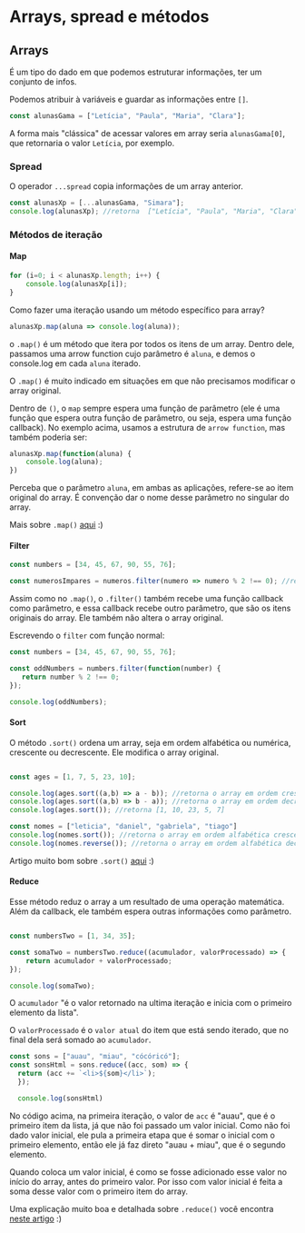 # Arrays, spread e métodos

## Arrays

É um tipo do dado em que podemos estruturar informações, ter um conjunto de infos.

Podemos atribuir à variáveis e guardar as informações entre `[]`.

```javascript
const alunasGama = ["Letícia", "Paula", "Maria", "Clara"];
```

A forma mais "clássica" de acessar valores em array seria `alunasGama[0]`, que retornaria o valor `Letícia`, por exemplo.

### Spread

O operador `...spread` copia informações de um array anterior.

```javascript
const alunasXp = [...alunasGama, "Simara"];
console.log(alunasXp); //retorna  ["Letícia", "Paula", "Maria", "Clara", "Simara"]
```

### Métodos de iteração

#### Map

```javascript
for (i=0; i < alunasXp.length; i++) {
    console.log(alunasXp[i]);
}
```

Como fazer uma iteração usando um método específico para array?

```javascript
alunasXp.map(aluna => console.log(aluna));
```

o `.map()` é um método que itera por todos os itens de um array. Dentro dele, passamos uma arrow function cujo parâmetro é `aluna`, e demos o console.log em cada `aluna` iterado.

O `.map()` é muito indicado em situações em que não precisamos modificar o array original.

Dentro de `()`, o `map` sempre espera uma função de parâmetro (ele é uma função que espera outra função de parâmetro, ou seja, espera uma função callback). No exemplo acima, usamos a estrutura de `arrow function`, mas também poderia ser:

```javascript
alunasXp.map(function(aluna) {
    console.log(aluna);
})
```

Perceba que o parâmetro `aluna`, em ambas as aplicações, refere-se ao item original do array. É convenção dar o nome desse parâmetro no singular do array.

Mais sobre `.map()` [aqui](https://www.devmedia.com.br/javascript-map-mapeando-elementos-de-um-array/40648) :)

#### Filter

```javascript
const numbers = [34, 45, 67, 90, 55, 76];

const numerosImpares = numeros.filter(numero => numero % 2 !== 0); //retorna os números impares e os guarda na variável numerosImpares
```

Assim como no `.map()`, o `.filter()` também recebe uma função callback como parâmetro, e essa callback recebe outro parâmetro, que são os itens originais do array. Ele também não altera o array original.

Escrevendo o `filter` com função normal:

```javascript
const numbers = [34, 45, 67, 90, 55, 76];

const oddNumbers = numbers.filter(function(number) {
   return number % 2 !== 0;
}); 

console.log(oddNumbers);
```

#### Sort

O método `.sort()` ordena um array, seja em ordem alfabética ou numérica, crescente ou decrescente. Ele modifica o array original.

```javascript

const ages = [1, 7, 5, 23, 10];

console.log(ages.sort((a,b) => a - b)); //retorna o array em ordem crescente.
console.log(ages.sort((a,b) => b - a)); //retorna o array em ordem decrescente.
console.log(ages.sort()); //retorna [1, 10, 23, 5, 7]

const nomes = ["leticia", "daniel", "gabriela", "tiago"]
console.log(nomes.sort()); //retorna o array em ordem alfabética crescente.
console.log(nomes.reverse()); //retorna o array em ordem alfabética decrescente.
```

Artigo muito bom sobre `.sort()` [aqui](https://ricardo-reis.medium.com/o-m%C3%A9todo-sort-do-array-javascript-482576734e0a) :)

#### Reduce

Esse método reduz o array a um resultado de uma operação matemática. Além da callback, ele também espera outras informações como parâmetro.

```javascript

const numbersTwo = [1, 34, 35];

const somaTwo = numbersTwo.reduce((acumulador, valorProcessado) => {
    return acumulador + valorProcessado;
});

console.log(somaTwo);
```

O `acumulador` "é o valor retornado na ultima iteração e inicia com o primeiro elemento da lista".

O `valorProcessado` é o `valor atual` do item que está sendo iterado, que no final dela será somado ao `acumulador`.

```javascript
const sons = ["auau", "miau", "cócóricó"];
const sonsHtml = sons.reduce((acc, som) => {
  return (acc += `<li>${som}</li>`);
  });

  console.log(sonsHtml)
  ```

No código acima, na primeira iteração, o valor de `acc` é "auau", que é o primeiro item da lista, já que não foi passado um valor inicial. Como não foi dado valor inicial, ele pula a primeira etapa que é somar o inicial com o primeiro elemento, então ele já faz direto "auau + miau", que é o segundo elemento.

Quando coloca um valor inicial, é como se fosse adicionado esse valor no início do array, antes do primeiro valor. Por isso com valor inicial é feita a soma desse valor com o primeiro item do array.

Uma explicação muito boa e detalhada sobre `.reduce()` você encontra [neste artigo](https://raullesteves.medium.com/javascript-entendendo-o-reduce-de-uma-vez-por-todas-c4cbaa16e380) :)